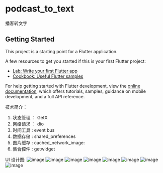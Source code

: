 # podcast_to_text

播客转文字

## Getting Started

This project is a starting point for a Flutter application.

A few resources to get you started if this is your first Flutter project:

- [Lab: Write your first Flutter app](https://docs.flutter.dev/get-started/codelab)
- [Cookbook: Useful Flutter samples](https://docs.flutter.dev/cookbook)

For help getting started with Flutter development, view the
[online documentation](https://docs.flutter.dev/), which offers tutorials,
samples, guidance on mobile development, and a full API reference.


技术简介：

1. 状态管理 ： GetX
2. 网络请求 ： dio
3. 时间工具 :  event bus
4. 数据存储 :  shared_preferences
5. 图片缓存 :  cached_network_image:
6. 集合控件 :  getwidget




UI 设计图:
![image](https://github.com/linhaosheng/PodcastToText/blob/main/design_img/1248.png)
![image](https://github.com/linhaosheng/PodcastToText/blob/main/design_img/1247.png)
![image](https://github.com/linhaosheng/PodcastToText/blob/main/design_img/1246.png)
![image](https://github.com/linhaosheng/PodcastToText/blob/main/design_img/1245.png)
![image](https://github.com/linhaosheng/PodcastToText/blob/main/design_img/1244.png)
![image](https://github.com/linhaosheng/PodcastToText/blob/main/design_img/1243.png)
![image](https://github.com/linhaosheng/PodcastToText/blob/main/design_img/1242.png)
![image](https://github.com/linhaosheng/PodcastToText/blob/main/design_img/1241.png)